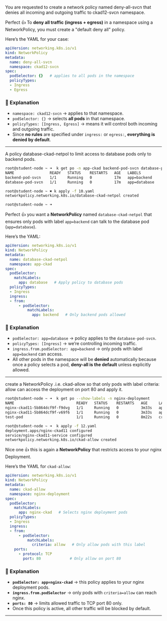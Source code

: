 You are requested to create a network policy named deny-all-svcn that denies all incoming and outgoing traffic to ckad12-svcn namespace.

Perfect 👍 To **deny all traffic (ingress + egress)** in a namespace using a NetworkPolicy, you must create a "default deny all" policy.

Here’s the YAML for your case:

```yaml
apiVersion: networking.k8s.io/v1
kind: NetworkPolicy
metadata:
  name: deny-all-svcn
  namespace: ckad12-svcn
spec:
  podSelector: {}   # applies to all pods in the namespace
  policyTypes:
  - Ingress
  - Egress
```

### 🔎 Explanation

* `namespace: ckad12-svcn` → applies to that namespace.
* `podSelector: {}` → selects **all pods** in that namespace.
* `policyTypes: [Ingress, Egress]` → means it will control both incoming and outgoing traffic.
* Since **no rules** are specified under `ingress:` or `egress:`, **everything is denied by default**.

---

A policy database-ckad-netpol to limit access to database pods only to backend pods.

```bash
root@student-node ~ ➜  k get po -n app-ckad backend-pod-svcn database-pod-svcn --show-labels 
NAME                READY   STATUS    RESTARTS   AGE   LABELS
backend-pod-svcn    1/1     Running   0          17m   app=backend
database-pod-svcn   1/1     Running   0          17m   app=database

root@student-node ~ ✖ k apply -f 10.yaml 
networkpolicy.networking.k8s.io/database-ckad-netpol created

root@student-node ~ ➜  
```

Perfect 👍 you want a **NetworkPolicy** named `database-ckad-netpol` that ensures only pods with label `app=backend` can talk to the database pod (`app=database`).

Here’s the YAML:

```yaml
apiVersion: networking.k8s.io/v1
kind: NetworkPolicy
metadata:
  name: database-ckad-netpol
  namespace: app-ckad
spec:
  podSelector:
    matchLabels:
      app: database   # Apply policy to database pods
  policyTypes:
  - Ingress
  ingress:
  - from:
      - podSelector:
          matchLabels:
            app: backend   # Only backend pods allowed
```

### 🔑 Explanation

* `podSelector: app=database` → policy applies to the `database-pod-svcn`.
* `policyTypes: [Ingress]` → we’re controlling incoming traffic.
* `ingress.from.podSelector: app=backend` → only pods with label `app=backend` can access.
* All other pods in the namespace will be **denied** automatically because once a policy selects a pod, **deny-all is the default** unless explicitly allowed.

---

create a NetworkPolicy .i.e. ckad-allow so that only pods with label criteria: allow can access the deployment on port 80 and apply it.

```bash
root@student-node ~ ➜  k get po --show-labels -n nginx-deployment 
NAME                            READY   STATUS    RESTARTS   AGE     LABELS
nginx-ckad11-5b864dcf9f-f9dvg   1/1     Running   0          3m33s   app=nginx-ckad,pod-template-hash=5b864dcf9f
nginx-ckad11-5b864dcf9f-v69f6   1/1     Running   0          3m33s   app=nginx-ckad,pod-template-hash=5b864dcf9f
test-pod                        1/1     Running   0          8m22s   criteria=allow

root@student-node ~ ➜  k apply -f 12.yaml 
deployment.apps/nginx-ckad11 configured
service/nginx-ckad11-service configured
networkpolicy.networking.k8s.io/ckad-allow created
```

Nice one 👍 this is again a **NetworkPolicy** that restricts access to your nginx Deployment.

Here’s the YAML for `ckad-allow`:

```yaml
apiVersion: networking.k8s.io/v1
kind: NetworkPolicy
metadata:
  name: ckad-allow
  namespace: nginx-deployment
spec:
  podSelector:
    matchLabels:
      app: nginx-ckad   # Selects nginx deployment pods
  policyTypes:
  - Ingress
  ingress:
  - from:
      - podSelector:
          matchLabels:
            criteria: allow   # Only allow pods with this label
    ports:
      - protocol: TCP
        port: 80             # Only allow on port 80
```

### 🔑 Explanation

* **`podSelector: app=nginx-ckad`** → this policy applies to your nginx deployment pods.
* **`ingress.from.podSelector`** → only pods with `criteria=allow` can reach nginx.
* **`ports: 80`** → limits allowed traffic to TCP port 80 only.
* Once this policy is active, all other traffic will be blocked by default.

---


